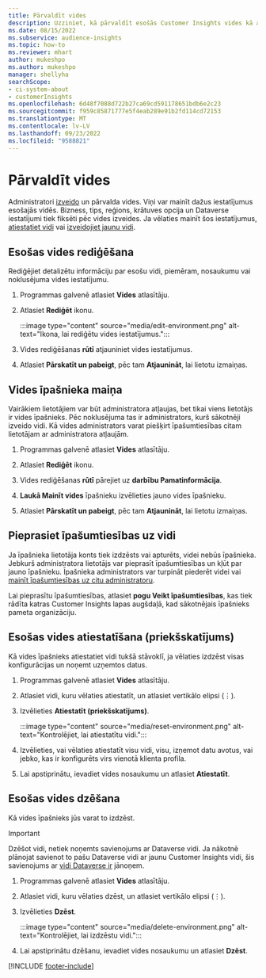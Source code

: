 ```yaml
---
title: Pārvaldīt vides
description: Uzziniet, kā pārvaldīt esošās Customer Insights vides kā administratoram.
ms.date: 08/15/2022
ms.subservice: audience-insights
ms.topic: how-to
ms.reviewer: mhart
author: mukeshpo
ms.author: mukeshpo
manager: shellyha
searchScope:
- ci-system-about
- customerInsights
ms.openlocfilehash: 6d48f7088d722b27ca69cd591178651bdb6e2c23
ms.sourcegitcommit: f959c85871777e5f4eab289e91b2fd114cd72153
ms.translationtype: MT
ms.contentlocale: lv-LV
ms.lasthandoff: 09/23/2022
ms.locfileid: "9588821"
---
```

# <a name="manage-environments"></a>Pārvaldīt vides

Administratori [izveido](create-environment.md) un pārvalda vides. Viņi var mainīt dažus iestatījumus esošajās vidēs. Bizness, tips, reģions, krātuves opcija un Dataverse iestatījumi tiek fiksēti pēc vides izveides. Ja vēlaties mainīt šos iestatījumus, [atiestatiet vidi](#reset-an-existing-environment-preview) vai [izveidojiet jaunu vidi](create-environment.md).

## <a name="edit-an-existing-environment"></a>Esošas vides rediģēšana

Rediģējiet detalizētu informāciju par esošu vidi, piemēram, nosaukumu vai noklusējuma vides iestatījumu.

1. Programmas galvenē atlasiet **Vides** atlasītāju.

1. Atlasiet **Rediģēt** ikonu.

   :::image type="content" source="media/edit-environment.png" alt-text="Ikona, lai rediģētu vides iestatījumus.":::

1. Vides rediģēšanas **rūtī** atjauniniet vides iestatījumus.

1. Atlasiet **Pārskatīt un pabeigt**, pēc tam **Atjaunināt**, lai lietotu izmaiņas.

## <a name="change-the-owner-of-an-environment"></a>Vides īpašnieka maiņa

Vairākiem lietotājiem var būt administratora atļaujas, bet tikai viens lietotājs ir vides īpašnieks. Pēc noklusējuma tas ir administrators, kurš sākotnēji izveido vidi. Kā vides administrators varat piešķirt īpašumtiesības citam lietotājam ar administratora atļaujām.

1. Programmas galvenē atlasiet **Vides** atlasītāju.

1. Atlasiet **Rediģēt** ikonu.

1. Vides rediģēšanas **rūtī** pārejiet uz **darbību Pamatinformācija**.

1. **Laukā Mainīt vides** īpašnieku izvēlieties jauno vides īpašnieku.  

1. Atlasiet **Pārskatīt un pabeigt**, pēc tam **Atjaunināt**, lai lietotu izmaiņas.

## <a name="claim-ownership-of-an-environment"></a>Pieprasiet īpašumtiesības uz vidi

Ja īpašnieka lietotāja konts tiek izdzēsts vai apturēts, videi nebūs īpašnieka. Jebkurš administratora lietotājs var pieprasīt īpašumtiesības un kļūt par jauno īpašnieku. Īpašnieka administrators var turpināt piederēt videi vai [mainīt īpašumtiesības uz citu administratoru](#change-the-owner-of-an-environment).

Lai pieprasītu īpašumtiesības, atlasiet **pogu Veikt īpašumtiesības**, kas tiek rādīta katras Customer Insights lapas augšdaļā, kad sākotnējais īpašnieks pameta organizāciju.

## <a name="reset-an-existing-environment-preview"></a>Esošas vides atiestatīšana (priekšskatījums)

Kā vides īpašnieks atiestatiet vidi tukšā stāvoklī, ja vēlaties izdzēst visas konfigurācijas un noņemt uzņemtos datus.

1. Programmas galvenē atlasiet **Vides** atlasītāju.

1. Atlasiet vidi, kuru vēlaties atiestatīt, un atlasiet vertikālo elipsi (&vellip;).

1. Izvēlieties **Atiestatīt (priekšskatījums)**.

   :::image type="content" source="media/reset-environment.png" alt-text="Kontrolējiet, lai atiestatītu vidi.":::

1. Izvēlieties, vai vēlaties atiestatīt visu vidi, visu, izņemot datu avotus, vai jebko, kas ir konfigurēts virs vienotā klienta profila.

1. Lai apstiprinātu, ievadiet vides nosaukumu un atlasiet **Atiestatīt**.

## <a name="delete-an-existing-environment"></a>Esošas vides dzēšana

Kā vides īpašnieks jūs varat to izdzēst.

> [!IMPORTANT]
> Dzēšot vidi, netiek noņemts savienojums ar Dataverse vidi. Ja nākotnē plānojat savienot to pašu Dataverse vidi ar jaunu Customer Insights vidi, šis savienojums ar [vidi Dataverse ir](customer-insights-dataverse.md#remove-an-existing-connection-to-a-dataverse-environment) jānoņem.

1. Programmas galvenē atlasiet **Vides** atlasītāju.

1. Atlasiet vidi, kuru vēlaties dzēst, un atlasiet vertikālo elipsi (&vellip;). 

1. Izvēlieties **Dzēst**.

   :::image type="content" source="media/delete-environment.png" alt-text="Kontrolējiet, lai izdzēstu vidi.":::

1. Lai apstiprinātu dzēšanu, ievadiet vides nosaukumu un atlasiet **Dzēst**.

[!INCLUDE [footer-include](includes/footer-banner.md)]
